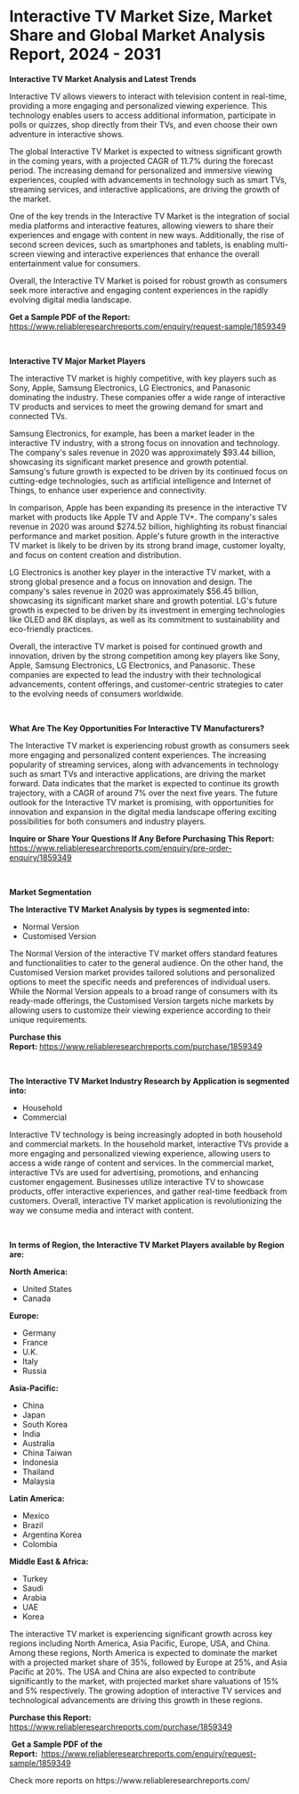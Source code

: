 <p><h1>Interactive TV Market Size, Market Share and Global Market Analysis Report, 2024 - 2031</h1></p><p><strong>Interactive TV Market Analysis and Latest Trends</strong></p>
<p><p>Interactive TV allows viewers to interact with television content in real-time, providing a more engaging and personalized viewing experience. This technology enables users to access additional information, participate in polls or quizzes, shop directly from their TVs, and even choose their own adventure in interactive shows.</p><p>The global Interactive TV Market is expected to witness significant growth in the coming years, with a projected CAGR of 11.7% during the forecast period. The increasing demand for personalized and immersive viewing experiences, coupled with advancements in technology such as smart TVs, streaming services, and interactive applications, are driving the growth of the market.</p><p>One of the key trends in the Interactive TV Market is the integration of social media platforms and interactive features, allowing viewers to share their experiences and engage with content in new ways. Additionally, the rise of second screen devices, such as smartphones and tablets, is enabling multi-screen viewing and interactive experiences that enhance the overall entertainment value for consumers.</p><p>Overall, the Interactive TV Market is poised for robust growth as consumers seek more interactive and engaging content experiences in the rapidly evolving digital media landscape.</p></p>
<p><strong>Get a Sample PDF of the Report:&nbsp;</strong> <a href="https://www.reliableresearchreports.com/enquiry/request-sample/1859349">https://www.reliableresearchreports.com/enquiry/request-sample/1859349</a></p>
<p>&nbsp;</p>
<p><strong>Interactive TV Major Market Players</strong></p>
<p><p>The interactive TV market is highly competitive, with key players such as Sony, Apple, Samsung Electronics, LG Electronics, and Panasonic dominating the industry. These companies offer a wide range of interactive TV products and services to meet the growing demand for smart and connected TVs.</p><p>Samsung Electronics, for example, has been a market leader in the interactive TV industry, with a strong focus on innovation and technology. The company's sales revenue in 2020 was approximately $93.44 billion, showcasing its significant market presence and growth potential. Samsung's future growth is expected to be driven by its continued focus on cutting-edge technologies, such as artificial intelligence and Internet of Things, to enhance user experience and connectivity.</p><p>In comparison, Apple has been expanding its presence in the interactive TV market with products like Apple TV and Apple TV+. The company's sales revenue in 2020 was around $274.52 billion, highlighting its robust financial performance and market position. Apple's future growth in the interactive TV market is likely to be driven by its strong brand image, customer loyalty, and focus on content creation and distribution.</p><p>LG Electronics is another key player in the interactive TV market, with a strong global presence and a focus on innovation and design. The company's sales revenue in 2020 was approximately $56.45 billion, showcasing its significant market share and growth potential. LG's future growth is expected to be driven by its investment in emerging technologies like OLED and 8K displays, as well as its commitment to sustainability and eco-friendly practices.</p><p>Overall, the interactive TV market is poised for continued growth and innovation, driven by the strong competition among key players like Sony, Apple, Samsung Electronics, LG Electronics, and Panasonic. These companies are expected to lead the industry with their technological advancements, content offerings, and customer-centric strategies to cater to the evolving needs of consumers worldwide.</p></p>
<p>&nbsp;</p>
<p><strong>What Are The Key Opportunities For Interactive TV Manufacturers?</strong></p>
<p><p>The Interactive TV market is experiencing robust growth as consumers seek more engaging and personalized content experiences. The increasing popularity of streaming services, along with advancements in technology such as smart TVs and interactive applications, are driving the market forward. Data indicates that the market is expected to continue its growth trajectory, with a CAGR of around 7% over the next five years. The future outlook for the Interactive TV market is promising, with opportunities for innovation and expansion in the digital media landscape offering exciting possibilities for both consumers and industry players.</p></p>
<p><strong>Inquire or Share Your Questions If Any Before Purchasing This Report:</strong> <a href="https://www.reliableresearchreports.com/enquiry/pre-order-enquiry/1859349">https://www.reliableresearchreports.com/enquiry/pre-order-enquiry/1859349</a></p>
<p>&nbsp;</p>
<p><strong>Market Segmentation</strong></p>
<p><strong>The Interactive TV Market Analysis by types is segmented into:</strong></p>
<p><ul><li>Normal Version</li><li>Customised Version</li></ul></p>
<p><p>The Normal Version of the interactive TV market offers standard features and functionalities to cater to the general audience. On the other hand, the Customised Version market provides tailored solutions and personalized options to meet the specific needs and preferences of individual users. While the Normal Version appeals to a broad range of consumers with its ready-made offerings, the Customised Version targets niche markets by allowing users to customize their viewing experience according to their unique requirements.</p></p>
<p><strong>Purchase this Report:&nbsp;</strong><a href="https://www.reliableresearchreports.com/purchase/1859349">https://www.reliableresearchreports.com/purchase/1859349</a></p>
<p>&nbsp;</p>
<p><strong>The Interactive TV Market Industry Research by Application is segmented into:</strong></p>
<p><ul><li>Household</li><li>Commercial</li></ul></p>
<p><p>Interactive TV technology is being increasingly adopted in both household and commercial markets. In the household market, interactive TVs provide a more engaging and personalized viewing experience, allowing users to access a wide range of content and services. In the commercial market, interactive TVs are used for advertising, promotions, and enhancing customer engagement. Businesses utilize interactive TV to showcase products, offer interactive experiences, and gather real-time feedback from customers. Overall, interactive TV market application is revolutionizing the way we consume media and interact with content.</p></p>
<p>&nbsp;</p>
<p><strong>In terms of Region, the Interactive TV Market Players available by Region are:</strong></p>
<p>
    <p> <strong> North America: </strong>
        <ul>
            <li>United States</li>
            <li>Canada</li>
        </ul>
        </p> 
    <p> <strong> Europe: </strong>
        <ul>
            <li>Germany</li>
            <li>France</li>
            <li>U.K.</li>
            <li>Italy</li>
            <li>Russia</li>
        </ul>
        </p> 
    <p> <strong> Asia-Pacific: </strong>
        <ul>
            <li>China</li>
            <li>Japan</li>
            <li>South Korea</li>
            <li>India</li>
            <li>Australia</li>
            <li>China Taiwan</li>
            <li>Indonesia</li>
            <li>Thailand</li>
            <li>Malaysia</li>
        </ul>
        </p> 
    <p> <strong> Latin America: </strong>
        <ul>
            <li>Mexico</li>
            <li>Brazil</li>
            <li>Argentina Korea</li>
            <li>Colombia</li>
        </ul>
        </p> 
    <p> <strong> Middle East & Africa: </strong>
        <ul>
            <li>Turkey</li>
            <li>Saudi</li>
            <li>Arabia</li>
            <li>UAE</li>
            <li>Korea</li>
        </ul>
    </p>
    </p>
<p><p>The interactive TV market is experiencing significant growth across key regions including North America, Asia Pacific, Europe, USA, and China. Among these regions, North America is expected to dominate the market with a projected market share of 35%, followed by Europe at 25%, and Asia Pacific at 20%. The USA and China are also expected to contribute significantly to the market, with projected market share valuations of 15% and 5% respectively. The growing adoption of interactive TV services and technological advancements are driving this growth in these regions.</p></p>
<p><strong>Purchase this Report: </strong><a href="https://www.reliableresearchreports.com/purchase/1859349">https://www.reliableresearchreports.com/purchase/1859349</a></p>
<p>&nbsp;<strong>Get a Sample PDF of the Report:&nbsp;&nbsp;</strong><a href="https://www.reliableresearchreports.com/enquiry/request-sample/1859349">https://www.reliableresearchreports.com/enquiry/request-sample/1859349</a></p>
<p><strong></strong></p>
<p>Check more reports on https://www.reliableresearchreports.com/</p>